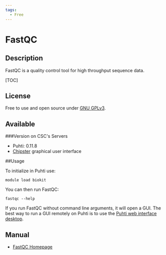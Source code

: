 ```yaml
---
tags:
  - Free
---
```


# FastQC

## Description

FastQC is a  quality control tool for high throughput sequence data.

[TOC]

## License

Free to use and open source under [GNU GPLv3](https://www.gnu.org/licenses/gpl-3.0.html).

## Available

###Version on CSC's Servers

-   Puhti: 0.11.8 
-   [Chipster](https://chipster.csc.fi) graphical user interface

##Usage


To initialize in Puhti use:
```text
module load biokit
```

You can then run FastQC:
```text
fastqc --help
```

If you run FastQC without command line arguments, it will open a GUI. The best way to run a GUI remotely on Puhti is to use the [Puhti web interface desktop](../computing/webinterface/desktop.md).

## Manual

*   [FastQC Homepage](https://www.bioinformatics.babraham.ac.uk/projects/fastqc/)
